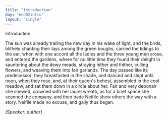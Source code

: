 ```yaml
---
title: "Introduction"
day: "end02intro"
layout: "single"
---
```

<html>
 <head>
 </head>
 <body>
  <div id="d02intro" type="introduction" who="author">
   <head>
    Introduction
   </head>
   <p>
    <milestone id="p02980002"/>
    <!--(sc)-->
    The
    <!--(/sc)-->
    sun was already trailing the new day in his
      wake of light,
 and the birds, blithely chanting their lays among the green boughs,
 carried the tidings to the ear, when with one accord all the ladies and
 the three young men arose, and entered the gardens, where for no
 little time they found their delight in sauntering about the dewy
 meads, straying hither and thither, culling flowers, and weaving them
      into fair garlands.
    <milestone id="p02980003"/>
    The day passed like its predecessor;
      they breakfasted
 in the shade, and danced and slept until noon, when they rose,
 and, at their queen's behest, assembled in the cool meadow, and sat
      them down in a circle about her.
    <milestone id="p02980004"/>
    Fair and very debonair she shewed,
 crowned with her laurel wreath, as for a brief space she scanned the
 company, and then bade Neifile shew others the way with a story.
 Neifile made no excuse, and gaily thus began.
   </p>
   <p>
    <i>
     [Speaker: author]
    </i>
   </p>
  </div>
 </body>
</html>